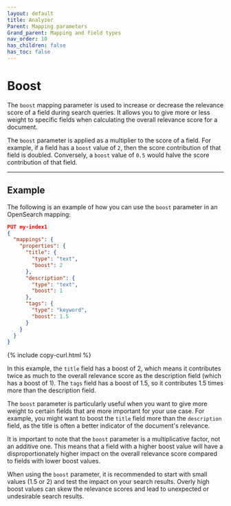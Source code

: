 ```yaml
---
layout: default
title: Analyzer
Parent: Mapping parameters
Grand_parent: Mapping and field types
nav_order: 10
has_children: false
has_toc: false
---
```


# Boost

The `boost` mapping parameter is used to increase or decrease the relevance score of a field during search queries. It allows you to give more or less weight to specific fields when calculating the overall relevance score for a document.

The `boost` parameter is applied as a multiplier to the score of a field. For example, if a field has a `boost` value of `2`, then the score contribution of that field is doubled. Conversely, a `boost` value of `0.5` would halve the score contribution of that field.

-----------

## Example

The following is an example of how you can use the `boost` parameter in an OpenSearch mapping:

```json
PUT my-index1
{
  "mappings": {
    "properties": {
      "title": {
        "type": "text",
        "boost": 2
      },
      "description": {
        "type": "text",
        "boost": 1
      },
      "tags": {
        "type": "keyword",
        "boost": 1.5
      }
    }
  }
}
```
{% include copy-curl.html %}

In this example, the `title` field has a boost of 2, which means it contributes twice as much to the overall relevance score as the description field (which has a boost of 1). The `tags` field has a boost of 1.5, so it contributes 1.5 times more than the description field.

The `boost` parameter is particularly useful when you want to give more weight to certain fields that are more important for your use case. For example, you might want to boost the `title` field more than the `description` field, as the title is often a better indicator of the document's relevance.

It is important to note that the `boost` parameter is a multiplicative factor, not an additive one. This means that a field with a higher boost value will have a disproportionately higher impact on the overall relevance score compared to fields with lower boost values.

When using the `boost` parameter, it is recommended to start with small values (1.5 or 2) and test the impact on your search results. Overly high boost values can skew the relevance scores and lead to unexpected or undesirable search results.
